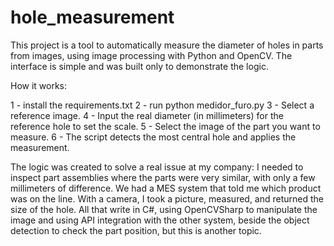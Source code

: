 # hole_measurement

This project is a tool to automatically measure the diameter of holes in parts from images, using image processing with Python and OpenCV.
The interface is simple and was built only to demonstrate the logic.

How it works:

1 - install the requirements.txt
2 - run python medidor_furo.py
3 - Select a reference image.
4 - Input the real diameter (in millimeters) for the reference hole to set the scale.
5 - Select the image of the part you want to measure.
6 - The script detects the most central hole and applies the measurement.

The logic was created to solve a real issue at my company: I needed to inspect part assemblies where the parts were very similar, with only a few millimeters of difference.
We had a MES system that told me which product was on the line. With a camera, I took a picture, measured, and returned the size of the hole.
All that write in C#, using OpenCVSharp to manipulate the image and using API integration with the other system, beside the object detection to check the part position, but this is another topic.
